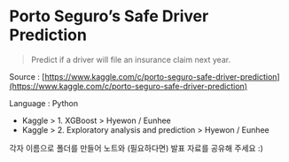 # Porto Seguro’s Safe Driver Prediction
> Predict if a driver will file an insurance claim next year.

Source : [https://www.kaggle.com/c/porto-seguro-safe-driver-prediction](https://www.kaggle.com/c/porto-seguro-safe-driver-prediction)

Language : Python

- Kaggle > 1. XGBoost > Hyewon / Eunhee
- Kaggle > 2. Exploratory analysis and prediction > Hyewon / Eunhee

각자 이름으로 폴더를 만들어 노트와 (필요하다면) 발표 자료를 공유해 주세요 :)